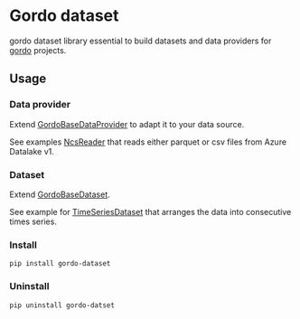 # Gordo dataset

gordo dataset library essential to build datasets and data providers for [gordo](https://github.com/equinor/gordo) projects.

## Usage

### Data provider

Extend [GordoBaseDataProvider](gordo_dataset/data_provider/base.py) to adapt it to your data source.

See examples [NcsReader](gordo_data_set/data_provider/ncs_reader.py) that reads either parquet or csv files from Azure Datalake v1.

### Dataset

Extend [GordoBaseDataset](gordo_dataset/base.py).

See example for [TimeSeriesDataset](gordo_dataset/datasets.py) that arranges the data into consecutive times series.

### Install

`pip install gordo-dataset`

### Uninstall

`pip uninstall gordo-datset`
